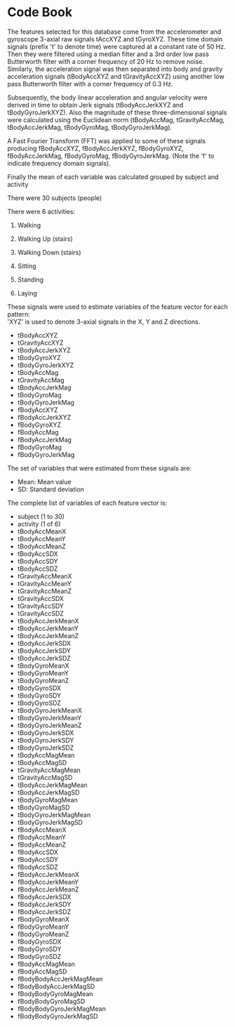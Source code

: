 # Code Book
The features selected for this database come from the accelerometer and gyroscope 3-axial raw signals tAccXYZ and tGyroXYZ. These time domain signals (prefix 't' to denote time) were captured at a constant rate of 50 Hz. Then they were filtered using a median filter and a 3rd order low pass Butterworth filter with a corner frequency of 20 Hz to remove noise. Similarly, the acceleration signal was then separated into body and gravity acceleration signals (tBodyAccXYZ and tGravityAccXYZ) using another low pass Butterworth filter with a corner frequency of 0.3 Hz. 

Subsequently, the body linear acceleration and angular velocity were derived in time to obtain Jerk signals (tBodyAccJerkXYZ and tBodyGyroJerkXYZ). Also the magnitude of these three-dimensional signals were calculated using the Euclidean norm (tBodyAccMag, tGravityAccMag, tBodyAccJerkMag, tBodyGyroMag, tBodyGyroJerkMag). 

A Fast Fourier Transform (FFT) was applied to some of these signals producing fBodyAccXYZ, fBodyAccJerkXYZ, fBodyGyroXYZ, fBodyAccJerkMag, fBodyGyroMag, fBodyGyroJerkMag. (Note the 'f' to indicate frequency domain signals). 

Finally the mean of each variable was calculated grouped by subject and activity

There were 30 subjects (people)

There were 6 activities:
1. Walking

2. Walking Up (stairs)

3. Walking Down (stairs)

4. Sitting

5. Standing

6. Laying

These signals were used to estimate variables of the feature vector for each pattern:  
'XYZ' is used to denote 3-axial signals in the X, Y and Z directions.
* tBodyAccXYZ
* tGravityAccXYZ
* tBodyAccJerkXYZ
* tBodyGyroXYZ
* tBodyGyroJerkXYZ
* tBodyAccMag
* tGravityAccMag
* tBodyAccJerkMag
* tBodyGyroMag
* tBodyGyroJerkMag
* fBodyAccXYZ
* fBodyAccJerkXYZ
* fBodyGyroXYZ
* fBodyAccMag
* fBodyAccJerkMag
* fBodyGyroMag
* fBodyGyroJerkMag

The set of variables that were estimated from these signals are: 
* Mean: Mean value
* SD: Standard deviation

The complete list of variables of each feature vector is:
* subject (1 to 30)
* activity (1 of 6)
* tBodyAccMeanX      
* tBodyAccMeanY
* tBodyAccMeanZ
* tBodyAccSDX
* tBodyAccSDY
* tBodyAccSDZ
* tGravityAccMeanX
* tGravityAccMeanY
* tGravityAccMeanZ
* tGravityAccSDX
* tGravityAccSDY
* tGravityAccSDZ
* tBodyAccJerkMeanX
* tBodyAccJerkMeanY
* tBodyAccJerkMeanZ
* tBodyAccJerkSDX
* tBodyAccJerkSDY         
* tBodyAccJerkSDZ
* tBodyGyroMeanX
* tBodyGyroMeanY
* tBodyGyroMeanZ
* tBodyGyroSDX
* tBodyGyroSDY
* tBodyGyroSDZ
* tBodyGyroJerkMeanX
* tBodyGyroJerkMeanY
* tBodyGyroJerkMeanZ
* tBodyGyroJerkSDX
* tBodyGyroJerkSDY
* tBodyGyroJerkSDZ
* tBodyAccMagMean
* tBodyAccMagSD
* tGravityAccMagMean
* tGravityAccMagSD
* tBodyAccJerkMagMean
* tBodyAccJerkMagSD
* tBodyGyroMagMean
* tBodyGyroMagSD
* tBodyGyroJerkMagMean
* tBodyGyroJerkMagSD  
* fBodyAccMeanX
* fBodyAccMeanY
* fBodyAccMeanZ
* fBodyAccSDX
* fBodyAccSDY
* fBodyAccSDZ
* fBodyAccJerkMeanX
* fBodyAccJerkMeanY      
* fBodyAccJerkMeanZ
* fBodyAccJerkSDX
* fBodyAccJerkSDY
* fBodyAccJerkSDZ
* fBodyGyroMeanX
* fBodyGyroMeanY
* fBodyGyroMeanZ
* fBodyGyroSDX     
* fBodyGyroSDY
* fBodyGyroSDZ
* fBodyAccMagMean
* fBodyAccMagSD
* fBodyBodyAccJerkMagMean
* fBodyBodyAccJerkMagSD
* fBodyBodyGyroMagMean
* fBodyBodyGyroMagSD
* fBodyBodyGyroJerkMagMean
* fBodyBodyGyroJerkMagSD

